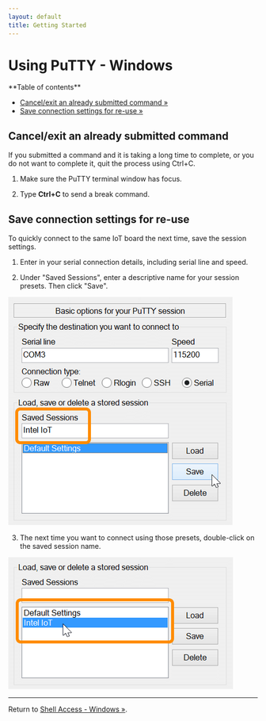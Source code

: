 ```yaml
---
layout: default
title: Getting Started
---
```


# Using PuTTY - Windows


<div class="toc" markdown="1">
**Table of contents**

* [Cancel/exit an already submitted command »](#cancelexit-an-already-submitted-command)
* [Save connection settings for re-use »](#save-connection-settings-for-re-use)
</div>

## Cancel/exit an already submitted command

If you submitted a command and it is taking a long time to complete, or you do not want to complete it, quit the process using Ctrl+C.

1. Make sure the PuTTY terminal window has focus.

2. Type **Ctrl+C** to send a break command.


## Save connection settings for re-use

To quickly connect to the same IoT board the next time, save the session settings.

1. Enter in your serial connection details, including serial line and speed.

2. Under "Saved Sessions", enter a descriptive name for your session presets. Then click "Save".

  ![Saved sessions section of PuTTY](images/putty-saved_sessions.png)

3. The next time you want to connect using those presets, double-click on the saved session name.

  ![Click on saved session to connect](images/putty-click_saved_session.png)


---

Return to [Shell Access - Windows »](serial_connection.html#next-steps).

